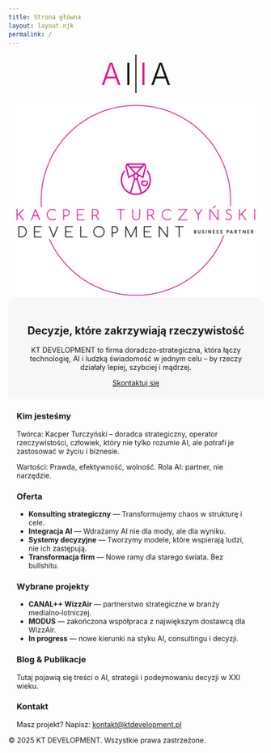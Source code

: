 ```yaml
---
title: Strona główna
layout: layout.njk
permalink: /
---
```


<!-- Lokalny styl TYLKO dla TEJ strony:
     • AI|IA cienkie (300) + JEDEN separator (2px)
     • równe, małe odstępy A–I–|–I–A (desktop 8px, mobile 6px)
     • AI|IA i logo bliżej siebie (1fr/1fr, mały gap kolumn)
     • szary hero węższy (ucięte boki)
     • #about, #offer, #projects, #blog, #contact wyrównane do szerokości hero
     • na mobile ukrywamy poziome .nav (hamburger z layoutu zostaje)
-->
<style>
  :root{
    --pink:#DF1995; --ink:#111;
    --page-max:1200px; --gutter:32px;
    --ai-weight:300;     /* grubość liter AI|IA */
    --bar:2px;           /* grubość separatora */
    --ai-gap:8px;        /* równy odstęp między A, I i separatorem (desktop) */
    --hero-narrow:860px; /* max-szerokość „kartonika” (desktop) */
  }

  /* Mobile: odrobinę ciaśniej */
  @media (max-width:1023px){ :root{ --ai-gap:6px; } }

  /* spójna max-szerokość sekcji na TEJ stronie */
  .hero-logos, .hero, section{ max-width: var(--page-max); margin-left:auto; margin-right:auto; }

  /* ===== AI|IA — litery + jeden separator, równe i małe odstępy ===== */
  .ai-lockup{ display:inline-grid; grid-auto-flow:column; align-items:center; gap: var(--ai-gap); }
  .ai-lockup .ch{ line-height:1; letter-spacing:0; font-weight: var(--ai-weight); }
  .ai-lockup .pink{ color: var(--pink); }
  .ai-lockup .ink{ color: var(--ink); }
  .ai-lockup .bar{ width: var(--bar); background: var(--ink); display:block; }

  /* ===== Desktop układ + węższy hero ===== */
  @media (min-width: 1024px){
    .hero-logos{
      display:grid;
      grid-template-columns: 1fr 1fr; /* kolumny o podobnej szerokości */
      align-items:center;
      gap:12px;             /* minimalna szczelina między AI|IA a logo */
      margin-top:24px;
      padding-left:16px; padding-right:16px;
    }
    .ai-lockup .ch{ font-size: clamp(64px, 8.2vw, 128px); }
    .ai-lockup .bar{ height: clamp(88px, 10.8vw, 154px); }

    .kt-logo{ display:flex; justify-content:center; align-items:center; }
    .kt-logo img{ width:100%; max-width:640px; height:auto; display:block; }

    .hero{
      max-width: min(92vw, var(--hero-narrow)); /* węższy „kartonik” */
      margin-top:48px; padding:32px; background:#f5f5f5; border-radius:16px; text-align:center;
    }
    .hero h2{ margin:0 0 12px; font-size:28px; }
    .hero p{ max-width:760px; margin:0 auto 16px; color:#555; line-height:1.55; }
    .cta-button{ display:inline-block; border-radius:12px; padding:12px 22px; font-weight:600; background:var(--pink); color:#fff; text-decoration:none; }

    section{ padding-left: var(--gutter); padding-right: var(--gutter); }
    h3{ color: var(--pink); }

    /* Wyrównanie sekcji do szerokości hero */
    #about, #offer, #projects, #blog, #contact{
      max-width: min(92vw, var(--hero-narrow));
      margin-left:auto; margin-right:auto;
      padding-left:32px; padding-right:32px; /* jak .hero */
    }
  }

  /* ===== Mobile (bezpieczne skalowanie) ===== */
  @media (max-width: 1023px){
    .hero-logos{ display:flex; flex-direction:column; gap:20px; align-items:center; margin-top:16px; padding:0 16px; }
    .ai-lockup .ch{ font-size: clamp(34px, 12vw, 60px); }
    .ai-lockup .bar{ height: clamp(42px, 14vw, 76px); }
    .kt-logo img{ max-width: clamp(240px, 80vw, 480px); height:auto; }
    .hero{ padding:24px 16px; background:#f7f7f7; border-radius:16px 16px 0 0; text-align:center; }
    section{ padding:0 16px; }

    /* na mobile boczne odstępy sekcji jak w hero */
    #about, #offer, #projects, #blog, #contact{ padding-left:16px; padding-right:16px; }
  }

  /* ===== Ukryj poziome menu headera na mobile (hamburger w layoucie) ===== */
  @media (max-width: 768px){ header .nav{ display:none !important; } }
</style>

<!-- ===== HERO / LOGA ===== -->
<section class="hero-logos">
  <div class="ai-lockup" role="img" aria-label="AI | IA">
    <span class="ch pink">A</span>
    <span class="ch ink">I</span>
    <span class="bar" aria-hidden="true"></span>
    <span class="ch pink">I</span>
    <span class="ch ink">A</span>
  </div>
  <div class="kt-logo">
    <img src="/base_logo_white_background.png" alt="Logo KT Development" />
  </div>
</section>

<!-- ===== HERO ===== -->
<section class="hero">
  <h2>Decyzje, które zakrzywiają rzeczywistość</h2>
  <p>KT DEVELOPMENT to firma doradczo‑strategiczna, która łączy technologię, AI i ludzką świadomość w jednym celu – by rzeczy działały lepiej, szybciej i mądrzej.</p>
  <a href="/pl/kontakt/" class="cta-button">Skontaktuj się</a>
</section>

<!-- ===== O NAS ===== -->
<section id="about">
  <h3>Kim jesteśmy</h3>
  <p>Twórca: Kacper Turczyński – doradca strategiczny, operator rzeczywistości, człowiek, który nie tylko rozumie AI, ale potrafi je zastosować w życiu i biznesie.</p>
  <p>Wartości: Prawda, efektywność, wolność.  Rola AI: partner, nie narzędzie.</p>
</section>

<!-- ===== OFERTA ===== -->
<section id="offer">
  <h3>Oferta</h3>
  <ul>
    <li><strong>Konsulting strategiczny</strong> — Transformujemy chaos w strukturę i cele.</li>
    <li><strong>Integracja AI</strong> — Wdrażamy AI nie dla mody, ale dla wyniku.</li>
    <li><strong>Systemy decyzyjne</strong> — Tworzymy modele, które wspierają ludzi, nie ich zastępują.</li>
    <li><strong>Transformacja firm</strong> — Nowe ramy dla starego świata.  Bez bullshitu.</li>
  </ul>
</section>

<!-- ===== PROJEKTY ===== -->
<section id="projects">
  <h3>Wybrane projekty</h3>
  <ul>
    <li><strong>CANAL++ WizzAir</strong> — partnerstwo strategiczne w branży medialno‑lotniczej.</li>
    <li><strong>MODUS</strong> — zakończona współpraca z największym dostawcą dla WizzAir.</li>
    <li><strong>In progress</strong> — nowe kierunki na styku AI, consultingu i decyzji.</li>
  </ul>
</section>

<!-- ===== BLOG ===== -->
<section id="blog">
  <h3>Blog &amp; Publikacje</h3>
  <p>Tutaj pojawią się treści o AI, strategii i podejmowaniu decyzji w XXI wieku.</p>
</section>

<!-- ===== KONTAKT ===== -->
<section id="contact">
  <h3>Kontakt</h3>
  <p>Masz projekt? Napisz: <a href="mailto:kontakt@ktdevelopment.pl">kontakt@ktdevelopment.pl</a></p>
</section>

<footer>
  <p>© 2025 KT DEVELOPMENT. Wszystkie prawa zastrzeżone.</p>
</footer>
